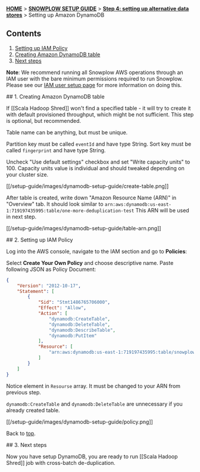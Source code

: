 <a name="top" />

[**HOME**](Home) > [**SNOWPLOW SETUP GUIDE**](Setting-up-Snowplow) > [**Step 4: setting up alternative data stores**](Setting-up-alternative-data-stores) > Setting up Amazon DynamoDB

## Contents

1. [Setting up IAM Policy](#policy)
2. [Creating Amazon DynamoDB table](#table)
3. [Next steps](#next-steps)

**Note**: We recommend running all Snowplow AWS operations through an IAM user with the bare minimum permissions required to run Snowplow. Please see our [IAM user setup page](IAM-setup) for more information on doing this.

<a name="policy" />
## 1. Creating Amazon DynamoDB table

If [[Scala Hadoop Shred]] won't find a specified table - it will try to create it with default provisioned throughput, which might be not sufficient. This step is optional, but recommended.

Table name can be anything, but must be unique.

Partition key must be called `eventId` and have type String.
Sort key must be called `fingerprint` and have type String.

Uncheck "Use default settings" checkbox and set "Write capacity units" to 100.
Capacity units value is individual and should tweaked depending on your cluster size.

[[/setup-guide/images/dynamodb-setup-guide/create-table.png]]

After table is created, write down "Amazon Resource Name (ARN)" in "Overview" tab. It should look similar to `arn:aws:dynamodb:us-east-1:719197435995:table/one-more-deduplication-test` This ARN will be used in next step.

[[/setup-guide/images/dynamodb-setup-guide/table-arn.png]]

<a name="policy" />
## 2. Setting up IAM Policy

Log into the AWS console, navigate to the IAM section and go to **Policies**:

Select **Create Your Own Policy** and choose descriptive name. Paste following JSON as Policy Document:

```json
{
    "Version": "2012-10-17",
    "Statement": [
        {
            "Sid": "Stmt1486765706000",
            "Effect": "Allow",
            "Action": [
                "dynamodb:CreateTable",
                "dynamodb:DeleteTable",
                "dynamodb:DescribeTable",
                "dynamodb:PutItem"
            ],
            "Resource": [
                "arn:aws:dynamodb:us-east-1:719197435995:table/snowplow-deduplication"
            ]
        }
    ]
}
```

Notice element in `Resourse` array. It must be changed to your ARN from previous step.

`dynamodb:CreateTable` and `dynamodb:DeleteTable` are unnecessary if you already created table.

[[/setup-guide/images/dynamodb-setup-guide/policy.png]]

Back to [top](#top).

<a name="next-steps" />
## 3. Next steps

Now you have setup DynamoDB, you are ready to run [[Scala Hadoop Shred]] job with cross-batch de-duplication.

